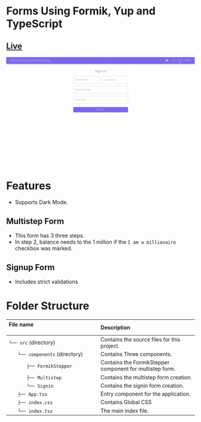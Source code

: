 # Forms Using Formik, Yup and TypeScript

## [Live](http://forms-with-formik.surge.sh/)
<a href="https://forms-with-formik.surge.sh/"><img src="./images/preview.gif" /></a>

# Features
- Supports Dark Mode.

## Multistep Form
- This form has 3 three steps.
- In step 2, balance needs to the 1 million if the `I am a millionaire` checkbox was marked.

## Signup Form
- Includes strict validations
# Folder Structure
| File name 　　　　　　　　　　　　　　| Description 　　|
| :--  | :--         |
| `└── src` (directory) | Contains the source files for this project. |
| `　　└── components` (directory) | Contains Three components.|
| `　　　　├── FormikStepper` | Contains the FormikStepper component for multistep form. |
| `　　　　├── Multistep` | Contains the multistep form creation. |
| `　　　　└── Signin` | Contains the signin form creation. |
| `　　├── App.tsx` | Entry component for the application. |
| `　　├── index.css` | Contains Global CSS |
| `　　└── index.tsx` | The main index file. |


